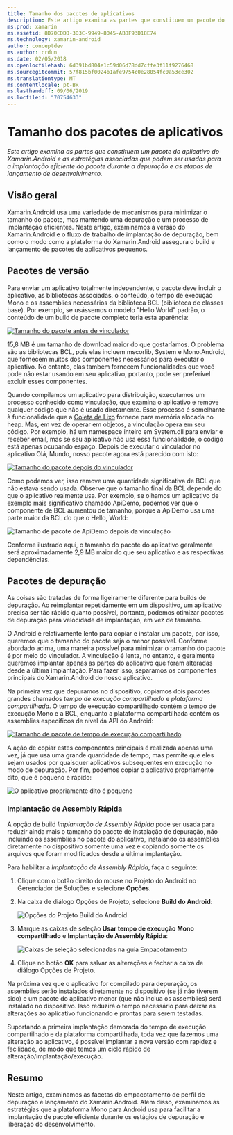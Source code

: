 ```yaml
---
title: Tamanho dos pacotes de aplicativos
description: Este artigo examina as partes que constituem um pacote do aplicativo do Xamarin.Android e as estratégias associadas que podem ser usadas para a implantação eficiente do pacote durante a depuração e as etapas de lançamento de desenvolvimento.
ms.prod: xamarin
ms.assetid: 8D70CDDD-3D3C-9949-8045-AB8F93D18E74
ms.technology: xamarin-android
author: conceptdev
ms.author: crdun
ms.date: 02/05/2018
ms.openlocfilehash: 6d391bd804e1c59d06d78dd7cffe3f11f9276468
ms.sourcegitcommit: 57f815bf0024b1afe9754c0e28054fc0a53ce302
ms.translationtype: MT
ms.contentlocale: pt-BR
ms.lasthandoff: 09/06/2019
ms.locfileid: "70754633"
---
```

# <a name="application-package-size"></a>Tamanho dos pacotes de aplicativos

_Este artigo examina as partes que constituem um pacote do aplicativo do Xamarin.Android e as estratégias associadas que podem ser usadas para a implantação eficiente do pacote durante a depuração e as etapas de lançamento de desenvolvimento._

## <a name="overview"></a>Visão geral

Xamarin.Android usa uma variedade de mecanismos para minimizar o tamanho do pacote, mas mantendo uma depuração e um processo de implantação eficientes. Neste artigo, examinamos a versão do Xamarin.Android e o fluxo de trabalho de implantação de depuração, bem como o modo como a plataforma do Xamarin.Android assegura o build e lançamento de pacotes de aplicativos pequenos.

## <a name="release-packages"></a>Pacotes de versão

Para enviar um aplicativo totalmente independente, o pacote deve incluir o aplicativo, as bibliotecas associadas, o conteúdo, o tempo de execução Mono e os assemblies necessários da biblioteca BCL (biblioteca de classes base). Por exemplo, se usássemos o modelo "Hello World" padrão, o conteúdo de um build de pacote completo teria esta aparência:

[![Tamanho do pacote antes de vinculador](app-package-size-images/hello-world-package-size-before-linker.png)](app-package-size-images/hello-world-package-size-before-linker.png#lightbox)

15,8 MB é um tamanho de download maior do que gostaríamos. O problema são as bibliotecas BCL, pois elas incluem mscorlib, System e Mono.Android, que fornecem muitos dos componentes necessários para executar o aplicativo. No entanto, elas também fornecem funcionalidades que você pode não estar usando em seu aplicativo, portanto, pode ser preferível excluir esses componentes.

Quando compilamos um aplicativo para distribuição, executamos um processo conhecido como vinculação, que examina o aplicativo e remove qualquer código que não é usado diretamente. Esse processo é semelhante à funcionalidade que a [Coleta de Lixo](~/android/internals/garbage-collection.md) fornece para memória alocada no heap. Mas, em vez de operar em objetos, a vinculação opera em seu código. Por exemplo, há um namespace inteiro em System.dll para enviar e receber email, mas se seu aplicativo não usa essa funcionalidade, o código está apenas ocupando espaço. Depois de executar o vinculador no aplicativo Olá, Mundo, nosso pacote agora está parecido com isto:

[![Tamanho do pacote depois do vinculador](app-package-size-images/hello-world-package-size-after-linker.png)](app-package-size-images/hello-world-package-size-after-linker.png#lightbox)

Como podemos ver, isso remove uma quantidade significativa de BCL que não estava sendo usada. Observe que o tamanho final da BCL depende do que o aplicativo realmente usa. Por exemplo, se olhamos um aplicativo de exemplo mais significativo chamado ApiDemo, podemos ver que o componente de BCL aumentou de tamanho, porque a ApiDemo usa uma parte maior da BCL do que o Hello, World:

![Tamanho de pacote de ApiDemo depois da vinculação](app-package-size-images/api-demo-package-size-after-linker.png)

Conforme ilustrado aqui, o tamanho do pacote do aplicativo geralmente será aproximadamente 2,9 MB maior do que seu aplicativo e as respectivas dependências.

## <a name="debug-packages"></a>Pacotes de depuração

As coisas são tratadas de forma ligeiramente diferente para builds de depuração. Ao reimplantar repetidamente em um dispositivo, um aplicativo precisa ser tão rápido quanto possível, portanto, podemos otimizar pacotes de depuração para velocidade de implantação, em vez de tamanho.

O Android é relativamente lento para copiar e instalar um pacote, por isso, queremos que o tamanho do pacote seja o menor possível. Conforme abordado acima, uma maneira possível para minimizar o tamanho do pacote é por meio do vinculador. A vinculação é lenta, no entanto, e geralmente queremos implantar apenas as partes do aplicativo que foram alteradas desde a última implantação. Para fazer isso, separamos os componentes principais do Xamarin.Android do nosso aplicativo.

Na primeira vez que depuramos no dispositivo, copiamos dois pacotes grandes chamados *tempo de execução compartilhado* e *plataforma compartilhada*. O tempo de execução compartilhado contém o tempo de execução Mono e a BCL, enquanto a plataforma compartilhada contém os assemblies específicos de nível da API do Android:

[![Tamanho de pacote de tempo de execução compartilhado](app-package-size-images/shared-runtime-package-size.png)](app-package-size-images/shared-runtime-package-size.png#lightbox)

A ação de copiar estes componentes principais é realizada apenas uma vez, já que usa uma grande quantidade de tempo, mas permite que eles sejam usados por quaisquer aplicativos subsequentes em execução no modo de depuração. Por fim, podemos copiar o aplicativo propriamente dito, que é pequeno e rápido:

![O aplicativo propriamente dito é pequeno](app-package-size-images/hello-world-debug-application-no-link.png)

### <a name="fast-assembly-deployment"></a>Implantação de Assembly Rápida

A opção de build *Implantação de Assembly Rápida* pode ser usada para reduzir ainda mais o tamanho do pacote de instalação de depuração, não incluindo os assemblies no pacote do aplicativo, instalando os assemblies diretamente no dispositivo somente uma vez e copiando somente os arquivos que foram modificados desde a última implantação.

Para habilitar a *Implantação de Assembly Rápida*, faça o seguinte:

1. Clique com o botão direito do mouse no Projeto do Android no Gerenciador de Soluções e selecione **Opções**.

2. Na caixa de diálogo Opções de Projeto, selecione **Build do Android**:  

    ![Opções do Projeto Build do Android](app-package-size-images/fastdev0.png)

3. Marque as caixas de seleção **Usar tempo de execução Mono compartilhado** e **Implantação de Assembly Rápida**:  

    ![Caixas de seleção selecionadas na guia Empacotamento](app-package-size-images/fastdev.png)

4. Clique no botão **OK** para salvar as alterações e fechar a caixa de diálogo Opções de Projeto.

Na próxima vez que o aplicativo for compilado para depuração, os assemblies serão instalados diretamente no dispositivo (se já não tiverem sido) e um pacote do aplicativo menor (que não inclua os assemblies) será instalado no dispositivo. Isso reduzirá o tempo necessário para deixar as alterações ao aplicativo funcionando e prontas para serem testadas.

Suportando a primeira implantação demorada do tempo de execução compartilhado e da plataforma compartilhada, toda vez que fazemos uma alteração ao aplicativo, é possível implantar a nova versão com rapidez e facilidade, de modo que temos um ciclo rápido de alteração/implantação/execução.

## <a name="summary"></a>Resumo

Neste artigo, examinamos as facetas do empacotamento de perfil de depuração e lançamento do Xamarin.Android. Além disso, examinamos as estratégias que a plataforma Mono para Android usa para facilitar a implantação de pacote eficiente durante os estágios de depuração e liberação do desenvolvimento.
